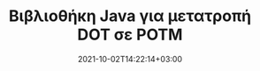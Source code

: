 ---
############################# Static ############################
layout: "autogen-gist"
date: 2021-10-02T14:22:14+03:00
draft: false
path: "el/total/java/conversion/dot-to-potm/"
other_out_formats: "PDF DOC DOCX DOCM DOT DOTX DOTM TXT RTF HTML MHTML HTM MHT XLS XLSX XLSM XLSB XLT XLTX XLTM XLAM CSV TSV FODS DIF SXC PPT PPTX PPS PPSX PPSM POT POTX PPTM POTM ODT OTT ODS ODP OTP TIFF JPEG JPG PNG GIF BMP ICO WMF EMF DCM WEBP JP2 EMZ WMZ SVG SVGZ TGA XPS TEX MD PSD PSB EPUB WEB EXCEL IMAGE FODP DICOM"
ad_headline: "Μετατροπή Java DOT σε POTM"
ad_description: "API μετατροπής εγγράφων DOT σε POTM για Java | Υποστηρίζονται 100+ μορφές αρχείων"

############################# Head ############################
head_title: "Μετατροπή DOT σε POTM σε Java | Java Word Conversion Library"
head_description: "Java API μετατροπής εγγράφων επεξεργασίας κειμένου. Μετατρέψτε το DOT σε POTM και 100+ άλλες εικόνες και μορφές αρχείων σε εφαρμογές Java χρησιμοποιώντας περιβάλλοντα ανάπτυξης NetBeans, IntelliJ IDEA και Eclipse."

############################# Header ############################
title: "Βιβλιοθήκη Java για μετατροπή DOT σε POTM"
description: "Μετατρέψτε μέσω προγραμματισμού DOT σε POTM σε εφαρμογές Java & J2SE χρησιμοποιώντας ευέλικτες επιλογές χειρισμού εγγράφων για να προσαρμόσετε την εμφάνιση του εγγράφου που προκύπτει. Η βιβλιοθήκη μετατροπής εγγράφων Word μετατρέπει με ακρίβεια τις μορφές εγγράφων του Word σε PDF, υπολογιστικό φύλλο Excel, παρουσίαση PowerPoint, Photoshop, HTML, eBook, XML, εικόνες και πολλές άλλες δημοφιλείς μορφές αρχείων. Χρήση πολλαπλών λειτουργιών μετατροπής εγγράφων – μετατρέψτε ολόκληρο το έγγραφο ή επιλέξτε συγκεκριμένες σελίδες του αρχείου του εγγράφου προέλευσης με βάση τους αριθμούς σελίδων που έχετε επιλέξει μόνοι σας ή το εύρος σελίδων και μετατρέψτε εύκολα σε υποστηριζόμενη μορφή εγγράφου χωρίς τη χρήση εξωτερικού λογισμικού."

############################# SubMenu ############################
submenu:
    enable: false

############################# Content ############################
content:
    enable: true
    block:
    - title_left: "Πώς να μετατρέψετε το DOT σε POTM σε Java"
      content_left: |
          Εκτελέστε μετατροπή αρχείου DOT σε POTM σε Java χρησιμοποιώντας τρία απλά βήματα. Προβάλετε το έγγραφο MHTML που έχει μετατραπεί ως έχει ή αποδώστε το και εμφανίστε το ως HTML χωρίς τη χρήση εξωτερικού λογισμικού.

          -   Δημιουργήστε μια νέα παρουσία της κλάσης **Converter** και φορτώστε το αρχείο DOT
          -   Ορίστε **ConvertOptions** για τον τύπο εγγράφου POTM
          -   Καλέστε τη μέθοδο **Convert** της παρουσίας κλάσης **Converter** για μετατροπή σε POTM
          -   Ορίστε επιλογές για το πρόγραμμα προβολής HTML
          -   Δημιουργήστε αντικείμενο **Viewer** για να προβάλετε το μετατρεπόμενο POTM ως HTML
          
      title_right: "Λήψεις & Οδηγίες Εγκατάστασης"
      content_right: |
          Απαιτείτε χώρους ονομάτων `GroupDocs.Conversion` και `GroupDocs.Viewer` για να μετατρέψετε μορφές αρχείων word σε ένα ευρύ φάσμα εικόνων και τύπων εγγράφων όπως PDF, Microsoft Office (Word, Excel, PowerPoint, Project, Outlook), OpenDocument, HTML και Διαγράμματα CAD. Εξερευνήστε άλλα [Java API για έγγραφα του Office](https://products.conholdate.com/total/java/) όπως προσφέρονται από το Conholdate.Total.
          
          Αποκτήστε τα αντίστοιχα αρχεία συναρμολόγησης από το [λήψεις](https://downloads.conholdate.com/total/java) ή λάβετε ολόκληρο το πακέτο από το [Maven](https://repository.conholdate.com/webapp/#/artifacts/browse/tree/General/repo) για να προσθέσετε το `Conholdate.Total for Java` απευθείας στον χώρο εργασίας σας.
          
      gisthash: "675fd7fb45acf595fd9f872593eb2899"
      gistfile: "word-to-pdf-conversion.java"

    - title_left: "Προσθήκη υδατογραφήματος στο Word & Μετατροπή σε PDF"
      content_left: |
          Μετατρέψτε με ακρίβεια έγγραφα Word σε PDF σε Java, ακριβώς όπως το αρχικό αρχείο προέλευσης και εφαρμόστε υδατογραφήματα κειμένου ή εικόνας στις σελίδες του εγγράφου που μετατράπηκαν.

          -   Δημιουργήστε νέα παρουσία της κλάσης **Converter** για να μετατρέψετε έγγραφο Word DOCX
          -   Δημιουργήστε την κατάλληλη τάξη **ConvertOptions** (PdfConvertOptions, WordProcessingConvertOptions, SpreadsheetConvertOptions)
          -   Δημιουργία νέας παρουσίας της κλάσης **WatermarkOptions**
          -   Καθορισμός ιδιοτήτων υδατογραφήματος (χρώμα, πλάτος, ύψος, κείμενο, εικόνα κ.λπ.)
          -   Ορίστε την ιδιότητα **Watermark** της παρουσίας **ConvertOptions**
          -   Κλήση **Convert** μεθόδου παρουσίας κλάσης **Converter** για μετατροπή Word σε PDF
          
      title_right: "Φόρτωση και μετατροπή εγγράφων που βρίσκονται από απόσταση"
      content_right: |
          Χρησιμοποιώντας το Conholdate.Total για Java – οι προγραμματιστές μπορούν να φορτώσουν και να μετατρέψουν έγγραφα από διάφορες απομακρυσμένες τοποθεσίες και πόρους αποθήκευσης εγγράφων cloud, όπως Amazon S3, Microsoft Azure Blob, FTP, τοπικό δίσκο, ροή ή μια απλή διεύθυνση URL. Απλώς καθορίστε τη μέθοδο για τη λήψη της ροής εγγράφων που βρίσκεται σε απόσταση και, στη συνέχεια, μεταβιβάστε τη στην κλάση Converter ως κατασκευαστή.
          
          Τα Conholdate.Total for Java API υποστηρίζονται σε διαφορετικά λειτουργικά συστήματα όπως Windows J2SE, Linux (Ubuntu, OpenSUSE, CentOS και άλλα), macOS και κάθε τύπο εφαρμογών Java που βασίζονται σε περιβάλλοντα ανάπτυξης Eclipse, IntelliJ NetBeans, IntelliJ IDEA ή Visual Studio Code.
          
      gisthash: "6999e55b491eea2906d7fefe2e636e33"
      gistfile: "add-watermark-to-word-and-convert-to-pdf.java"
          
    - title_left: "Μετατροπή Word σε PDF με προστασία κωδικού πρόσβασης"
      content_left: |
          Φορτώστε και μετατρέψτε με ακρίβεια έγγραφα επεξεργασίας κειμένου που προστατεύονται με κωδικό πρόσβασης σε PDF εντός των εφαρμογών σας που βασίζονται σε Java – το μόνο που χρειάζεστε είναι μερικές μόνο γραμμές κώδικα. Οι προγραμματιστές μπορούν επίσης να μετατρέψουν το έγγραφο Word (DOC ή DOCX) σε άλλες μορφές όπως Web (HTML, MHTML), Εικόνες (JPG, PNG TIFF, BMP), Markdown και πολλά άλλα χωρίς να χρειάζεται να εγκαταστήσουν το Microsoft Word.

          -   Δημιουργήστε νέα παρουσία της κλάσης **Converter** και περάστε τη διαδρομή του εγγράφου προέλευσης
          -   Δημιουργήστε την κατάλληλη κατηγορία **ConvertOptions** π.χ. (PdfConvertOptions, WordProcessingConvertOptions, SpreadsheetConvertOptions κ.λπ.)
          -   Καλέστε τη μέθοδο **Convert** της παρουσίας κλάσης **Converter** και περάστε το όνομα αρχείου για το έγγραφο που μετατράπηκε
        
      title_right: "Εξαγωγή πληροφοριών εγγράφου πηγής"
      content_right: |
          Η δυνατότητα εξαγωγής πληροφοριών εγγράφων όχι μόνο επιτρέπει τη λήψη των βασικών πληροφοριών σχετικά με το αρχείο προέλευσης του εγγράφου, αλλά υποστηρίζει επίσης την εξαγωγή ορισμένων πολύτιμων πληροφοριών για συγκεκριμένη μορφή αρχείου. Περιλαμβάνει ημερομηνίες έναρξης και λήξης έργου ενός αρχείου Microsoft Project, τυχόν περιορισμούς εκτύπωσης σε ένα έγγραφο PDF, λίστα φακέλων που περικλείονται σε ένα αρχείο δεδομένων του Outlook και πληροφορίες σχετικά με τα επίπεδα και τις διατάξεις σε ένα έγγραφο CAD.

          Μια άλλη χρήσιμη δυνατότητα των Conholdate.Total Java API για τη μετατροπή εγγράφων είναι ο αυτόματος εντοπισμός μιας επέκτασης άγνωστης μορφής αρχείου του εγγράφου προέλευσης που παραδίδεται με τη μορφή ροής byte.
          
      gisthash: "35e23082b8fa43502d6784c38947eef1"
      gistfile: "password-protected-word-document-to-pdf-conversion.java"

    - title_left: "Μετατροπή συγκεκριμένων σελίδων Word σε PDF σε Java"
      content_left: |
          Το API μετατροπής εγγράφων Java σάς επιτρέπει να επιλέξετε επιλεγμένες σελίδες από το έγγραφο προέλευσης και να μετατρέψετε με ακρίβεια στην υποστηριζόμενη μορφή εγγράφου. Το παρακάτω παράδειγμα κώδικα δείχνει πώς να μετατρέψετε την 1η και την 4η σελίδα ενός εγγράφου του Word στο αρχείο PDF που προκύπτει.

          -   Δημιουργήστε μια νέα παρουσία της κλάσης **Converter** και φορτώστε το έγγραφο εισόδου (Word).
          -   Δημιουργήστε την κατάλληλη κατηγορία **ConvertOptions** π.χ. (PdfConvertOptions, WordProcessingConvertOptions, SpreadsheetConvertOptions κ.λπ.)
          -   Ορίστε την ιδιότητα **setPages** της παρουσίας **ConvertOptions** και αναφέρετε συγκεκριμένο αριθμό σελίδας προς μετατροπή
          -   Κλήση **convert** μέθοδος παρουσίας κλάσης **Converter** και όνομα αρχείου (PDF) για το έγγραφο που έχει μετατραπεί
        
      title_right: "Αποθήκευση αποτελεσμάτων εγγράφων που έχουν μετατραπεί"
      content_right: |
          Σε ορισμένες περιπτώσεις, το μέγεθος του εγγράφου που έχει μετατραπεί είναι μεγαλύτερο και χρειάζεται χρόνος για να μετατραπεί. Η βιβλιοθήκη μετατροπής εγγράφων προσφέρει τη δυνατότητα προσωρινής αποθήκευσης για την αποτελεσματική διαχείριση τέτοιων καταστάσεων και την επιτάχυνση της επαναλαμβανόμενης διαδικασίας μετατροπής. Ενεργοποιήστε τη διεπαφή ICache να λειτουργεί με την εφαρμογή προσαρμοσμένης προσωρινής μνήμης χρησιμοποιώντας το σημείο επέκτασης και ελέγξτε τη μετατροπή της προσωρινής μνήμης, όπως προτιμάτε.

          Το αποτέλεσμα μετατροπής αποθηκεύεται στην τοπική μονάδα δίσκου από προεπιλογή, αλλά κάθε τύπος αποθήκευσης κρυφής μνήμης μπορεί να υποστηριχθεί με την εφαρμογή των κατάλληλων διεπαφών όπως το Amazon S3, το Dropbox, το Google Drive, το Windows Azure, το Reddis ή οποιαδήποτε άλλη.
          
      gisthash: "98e5756c4d2150212f5abd2eb2067059"
      gistfile: "convert-specific-word-document-pages-to-pdf.java"
############################# About Formats ############################
about_formats:
    enable: false
############################# More Formats ############################
more_formats:
    enable: true
    auto: false
    other_out_formats: PDF DOC DOCX DOCM DOT DOTX DOTM TXT RTF HTML MHTML HTM MHT XLS XLSX XLSM XLSB XLT XLTX XLTM XLAM CSV TSV FODS DIF SXC PPT PPTX PPS PPSX PPSM POT POTX PPTM POTM ODT OTT ODS ODP OTP TIFF JPEG JPG PNG GIF BMP ICO WMF EMF DCM WEBP JP2 EMZ WMZ SVG SVGZ TGA XPS TEX MD PSD PSB EPUB WEB EXCEL IMAGE FODP DICOM
############################# Back to top ###############################
back_to_top:
  enable: true
---